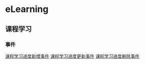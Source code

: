 # eLearning

## 课程学习

### 事件

[课程学习进度新增事件](https://open.feishu.cn/document/elearning-v2/course_registration/events/created)
[课程学习进度更新事件](https://open.feishu.cn/document/elearning-v2/course_registration/events/updated)
[课程学习进度删除事件](https://open.feishu.cn/document/elearning-v2/course_registration/events/deleted)